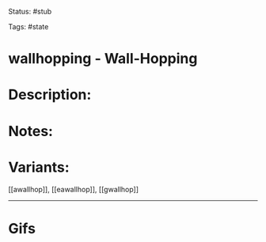 Status: #stub 

Tags: #state

# wallhopping - Wall-Hopping
# Description:


# Notes:


# Variants:
[[awallhop]], [[eawallhop]], [[gwallhop]]

___
# Gifs
